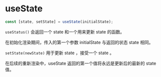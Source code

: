 # useState

```javascript
const [state, setState] = useState(initialState);
```

`useStatus()` 会返回一个 state 和一个用来更新 state 的函数。

在初始化渲染期间，传入的第一个参数 initialState 与返回的状态 state 相同。

`setState(newState)` 用于更新 state ，接受一个 state 。

在后续的重新渲染中，useState 返回的第一个值将永远是更新后的最新的 state 值。

